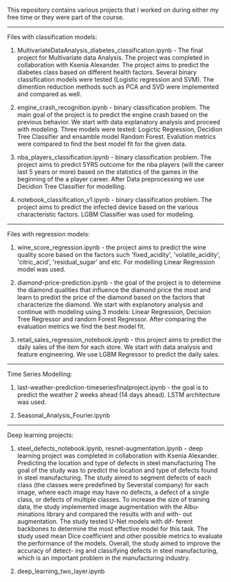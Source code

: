 This repository contains various projects that I worked on during either my free time or they were part of the course.
_______________________
Files with classification models: 
1. MultivariateDataAnalysis_diabetes_classification.ipynb - The final project for Multivariate data Analysis. The project was completed in collaboration with Ksenia Alexander.
   The project aims to predict the diabetes class based on different health factors. Several binary classification models were
   tested (Logistic regression and SVM).
   The dimention reduction methods such as PCA and SVD were implemented and compared as well.
   
2. engine_crash_recognition.ipynb - binary classification problem. The main goal of the project is to predict the engine crash based on the previous behavior. We start with data explanatory analysis and proceed with modeling. Three models were tested: Logictic Regression, Decidion Tree Classifier and ensamble model Random Forest. Evalution metrics were compared to find the best model fit for the given data.
   
3. nba_players_classification.ipynb - binary classification problem. The project aims to predict 5YRS outcome for the nba players (will the career last 5 years or more) based on the statistics of the games in the beginning of the a player career. After Data preprocessing we use Decidion Tree Classifier for modelling.
   
4. notebook_classification_v1.ipynb - binary classification problem. The project aims to predict the infected device based on the various characteristic factors. LGBM Classifier was used for modeling.

_______________________
Files with regression models:
1. wine_score_regression.ipynb - the project aims to predict the wine quality score based on the factors such 'fixed_acidity',
 'volatile_acidity', 'citric_acid', 'residual_sugar' and etc. For modelling Linear Regression model was used.

2. diamond-price-prediction.ipynb - the goal of the project is to determine the diamond qualities that influence the diamond price the most and learn to predixt the price of the diamond based on the factors that characterize the diamond. We start with explanotory analysis and continue with modeling using 3 models: Linear Regression, Decision Tree Regressor and random Forest Regressor. After comparing the evaluation metrics we find the best model fit.
   
3. retail_sales_regression_notebook.ipynb - this project aims to predict the daily sales of the item for each store. We start with data analysis and feature engineering. We use LGBM Regressor to predict the daily sales.

_______________________
Time Series Modelling:
1. last-weather-prediction-timeseriesfinalproject.ipynb - the goal is to predict the weather 2 weeks ahead (14 days ahead). LSTM architecture was used.
   
2. Seasonal_Analysis_Fourier.ipynb

_______________________
Deep learning projects:
1. steel_defects_notebook.ipynb, resnet-augmentation.ipynb - deep learning project was completed in collaboration with Ksenia Alexander. Predicting the location and type of defects in steel manufacturing
The goal of the study was to predict the location and type of defects found in steel manufacturing. The study aimed to segment defects of each class (the classes were predefined by Severstal company) for each image, where each image may have no defects, a defect of a single class, or defects of multiple classes. To increase the size of training data, the study implemented image augmentation with the Albu- minations library and compared the results with and with- out augmentation. The study tested U-Net models with dif- ferent backbones to determine the most effective model for this task. The study used mean Dice coefficient and other possible metrics to evaluate the performance of the models. Overall, the study aimed to improve the accuracy of detect- ing and classifying defects in steel manufacturing, which is an important problem in the manufacturing industry.

2. deep_learning_two_layer.ipynb


